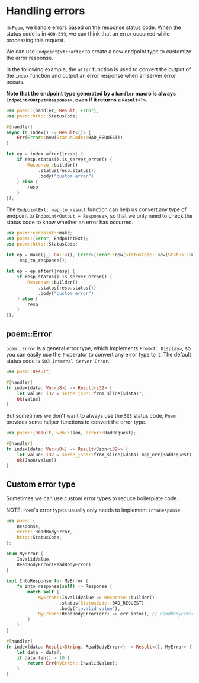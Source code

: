 # Handling errors

In `Poem`, we handle errors based on the response status code. When the status code is in `400-599`, we can think that 
an error occurred while processing this request.

We can use `EndpointExt::after` to create a new endpoint type to customize the error response.

In the following example, the `after` function is used to convert the output of the `index` function and output an error
response when an server error occurs.

**Note that the endpoint type generated by a `handler` macro is always `Endpoint<Output=Response>`, even if it returns 
a `Result<T>`.**

```rust
use poem::{handler, Result, Error};
use poem::http::StatusCode;

#[handler]
async fn index() -> Result<()> {
    Err(Error::new(StatusCode::BAD_REQUEST))
}

let ep = index.after(|resp| {
    if resp.status().is_server_error() {
        Response::builder()
            .status(resp.status())
            .body("custom error")
    } else {
        resp
    }
});
```

The `EndpointExt::map_to_result` function can help us convert any type of endpoint to `Endpoint<Output = Response>`, so 
that we only need to check the status code to know whether an error has occurred.

```rust
use poem::endpoint::make;
use poem::{Error, EndpointExt};
use poem::http::StatusCode;

let ep = make(|_| Ok::<(), Error>(Error::new(StatusCode::new(Status::BAD_REQUEST))))
    .map_to_response();
    
let ep = ep.after(|resp| {
    if resp.status().is_server_error() {
        Response::builder()
            .status(resp.status())
            .body("custom error")
    } else {
        resp
    }
});
```

## poem::Error

`poem::Error` is a general error type, which implements `From<T: Display>`, so you can easily use the `?` operator to 
convert any error type to it. The default status code is `503 Internal Server Error`.

```rust
use poem::Result;

#[handler]
fn index(data: Vec<u8>) -> Result<i32> {
    let value: i32 = serde_json::from_slice(&data)?;
    Ok(value)
}
```

But sometimes we don't want to always use the `503` status code, `Poem` provides some helper functions to convert the error type.

```rust
use poem::{Result, web::Json, error::BadRequest};

#[handler]
fn index(data: Vec<u8>) -> Result<Json<i32>> {
    let value: i32 = serde_json::from_slice(&data).map_err(BadRequest)?;
    Ok(Json(value))
}
```

## Custom error type

Sometimes we can use custom error types to reduce boilerplate code.

NOTE: `Poem`'s error types usually only needs to implement `IntoResponse`. 

```rust
use poem::{
    Response,
    error::ReadBodyError,
    http::StatusCode,
};

enum MyError {
    InvalidValue,
    ReadBodyError(ReadBodyError),
}

impl IntoResponse for MyError {
    fn into_response(self) -> Response {
        match self {
            MyError::InvalidValue => Response::builder()
                    .status(StatusCode::BAD_REQUEST)
                    .body("invalid value"),
            MyError::ReadBodyError(err) => err.into(), // ReadBodyError has implemented `IntoResponse`.
        }
    }
}

#[handler]
fn index(data: Result<String, ReadBodyError>) -> Result<(), MyError> {
    let data = data?;
    if data.len() > 10 {
        return Err(MyError::InvalidValue);
    }
}
```

